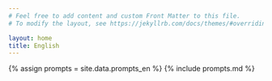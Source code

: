 ```yaml
---
# Feel free to add content and custom Front Matter to this file.
# To modify the layout, see https://jekyllrb.com/docs/themes/#overriding-theme-defaults

layout: home
title: English
---
```


{% assign prompts = site.data.prompts_en %}
{% include prompts.md %}
